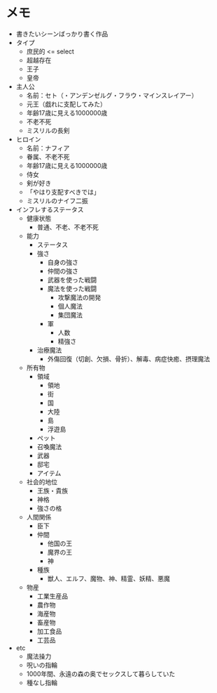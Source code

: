 # メモ
- 書きたいシーンばっかり書く作品
- タイプ
  - 庶民的 <= select
  - 超越存在
  - 王子
  - 皇帝
- 主人公
  - 名前：セト（・アンデンゼルグ・フラウ・マインスレイアー）
  - 元王（戯れに支配してみた）
  - 年齢17歳に見える1000000歳
  - 不老不死
  - ミスリルの長剣
- ヒロイン
  - 名前：ナフィア
  - 眷属、不老不死
  - 年齢17歳に見える1000000歳
  - 侍女
  - 剣が好き
  - 「やはり支配すべきでは」
  - ミスリルのナイフ二振
- インフレするステータス
  - 健康状態
    - 普通、不老、不老不死
  - 能力
    - ステータス
    - 強さ
      - 自身の強さ
      - 仲間の強さ
      - 武器を使った戦闘
      - 魔法を使った戦闘
        - 攻撃魔法の開発
        - 個人魔法
        - 集団魔法
      - 軍
        - 人数
        - 精強さ
    - 治療魔法
      - 外傷回復（切創、欠損、骨折）、解毒、病症快癒、摂理魔法
  - 所有物
    - 領域
      - 領地
      - 街
      - 国
      - 大陸
      - 島
      - 浮遊島
    - ペット
    - 召喚魔法
    - 武器
    - 邸宅
    - アイテム
  - 社会的地位
    - 王族・貴族
    - 神格
    - 強さの格
  - 人間関係
    - 臣下
    - 仲間
      - 他国の王
      - 魔界の王
      - 神
    - 種族
      - 獣人、エルフ、魔物、神、精霊、妖精、悪魔
  - 物産
    - 工業生産品
    - 農作物
    - 海産物
    - 畜産物
    - 加工食品
    - 工芸品
- etc
  - 魔法操力
  - 呪いの指輪
  - 1000年間、永遠の森の奥でセックスして暮らしていた
  - 種なし指輪
